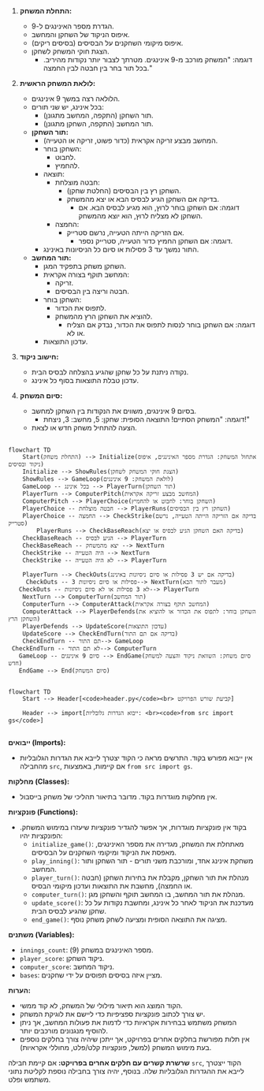 ## <algorithm>

1.  **התחלת המשחק:**
    *   הגדרת מספר האינינגים ל-9.
    *   איפוס הניקוד של השחקן והמחשב.
    *   איפוס מיקומי השחקנים על הבסיסים (בסיסים ריקים).
    *   הצגת חוקי המשחק לשחקן.
        *   דוגמה: "המשחק מורכב מ-9 אינינגים. מטרתך לצבור יותר נקודות מהיריב. בכל תור בחר בין חבטה לבין החמצה."

2.  **לולאת המשחק הראשית:**
    *   הלולאה רצה במשך 9 אינינגים.
    *   בכל אינינג, יש שני תורים:
        *   תור השחקן (התקפה, המחשב מתגונן).
        *   תור המחשב (התקפה, השחקן מתגונן).
    *   **תור השחקן:**
        *   המחשב מבצע זריקה אקראית (כדור פשוט, זריקה או הטעייה).
        *   השחקן בוחר:
            *   לחבוט.
            *   להחמיץ.
        *   תוצאה:
            *   חבטה מוצלחת:
                *   השחקן רץ בין הבסיסים (החלטת שחקן).
                *   בדיקה אם השחקן הגיע לבסיס הבא או יצא מהמשחק.
                    *   דוגמה: אם השחקן בוחר לרוץ, הוא מגיע לבסיס הבא. אם השחקן לא מצליח לרוץ, הוא יוצא מהמשחק.
            *   החמצה:
                *   אם הזריקה הייתה הטעייה, נרשם סטרייק.
                    *   דוגמה: אם השחקן החמיץ כדור הטעייה, סטרייק נספר.
        *   התור נמשך עד 3 פסילות או סיום כל הניסיונות באינינג.
    *   **תור המחשב:**
        *   השחקן משחק בתפקיד המגן.
        *   המחשב תוקף בצורה אקראית:
            *   זריקה.
            *   חבטה וריצה בין הבסיסים.
        *   השחקן בוחר:
            *   לתפוס את הכדור.
            *   להוציא את השחקן הרץ מהמשחק.
                *   דוגמה: אם השחקן בוחר לנסות לתפוס את הכדור, נבדק אם הצליח או לא.
        *   עדכון התוצאות.

3.  **חישוב ניקוד:**
    *   נקודה ניתנת על כל שחקן שהגיע בהצלחה לבסיס הבית.
    *   עדכון טבלת התוצאות בסוף כל אינינג.

4.  **סיום המשחק:**
    *   בסיום 9 אינינגים, משווים את הנקודות בין השחקן למחשב.
        *   דוגמה: "המשחק הסתיים! התוצאה הסופית: שחקן: 5, מחשב: 3, ניצחת!"
    *   הצעה להתחיל משחק חדש או לצאת.

## <mermaid>

```mermaid
flowchart TD
    Start(התחלת משחק) --> Initialize(אתחול המשחק: הגדרת מספר האינינגים, איפוס ניקוד ובסיסים)
    Initialize --> ShowRules(הצגת חוקי המשחק לשחקן)
    ShowRules --> GameLoop(לולאת המשחק: 9 אינינגים)
    GameLoop -- בכל אינינג --> PlayerTurn(תור השחקן)
    PlayerTurn --> ComputerPitch(המחשב מבצע זריקה אקראית)
    ComputerPitch --> PlayerChoice(השחקן בוחר: לחבוט או להחמיץ)
    PlayerChoice -- חבטה מוצלחת --> PlayerRuns(השחקן רץ בין הבסיסים)
    PlayerChoice -- החמצה --> CheckStrike(בדיקה אם הזריקה הייתה הטעייה, נרשם סטרייק)
        PlayerRuns --> CheckBaseReach(בדיקה האם השחקן הגיע לבסיס או יצא)
    CheckBaseReach -- הגיע לבסיס --> PlayerTurn
    CheckBaseReach -- יצא מהמשחק --> NextTurn
    CheckStrike -- היה הטעייה --> NextTurn
    CheckStrike -- לא היה הטעייה --> PlayerTurn
   
    PlayerTurn --> CheckOuts(בדיקה אם יש 3 פסילות או סיום ניסיונות באינינג)
     CheckOuts -- 3 פסילות או סיום ניסיונות--> NextTurn(מעבר לתור הבא)
   CheckOuts -- לא 3 פסילות או לא סיום ניסיונות--> PlayerTurn
    NextTurn --> ComputerTurn(תור המחשב)
    ComputerTurn --> ComputerAttack(המחשב תוקף בצורה אקראית)
    ComputerAttack --> PlayerDefends(השחקן בוחר: לתפוס את הכדור או להוציא את השחקן הרץ)
    PlayerDefends --> UpdateScore(עדכון התוצאות)
    UpdateScore --> CheckEndTurn(בדיקה אם תם התור)
    CheckEndTurn -- תם התור--> GameLoop
 CheckEndTurn -- לא תם התור--> ComputerTurn
   GameLoop -- סיום 9 אינינגים --> EndGame(סיום משחק: השוואת ניקוד והצעה למשחק חדש)
   EndGame --> End(סיום המשחק)
   
```
   
```mermaid
flowchart TD
    Start --> Header[<code>header.py</code><br> קביעת שורש הפרויקט]

    Header --> import[ייבוא הגדרות גלובליות: <br><code>from src import gs</code>]
```

## <explanation>

**ייבואים (Imports):**

*   אין ייבוא מפורש בקוד. התרשים מראה כי הקוד יצטרך לייבא את הגדרות הגלובליות מהחבילה `src`, אם קיימות, באמצעות `from src import gs`.

**מחלקות (Classes):**

*   אין מחלקות מוגדרות בקוד. מדובר בתיאור תהליכי של משחק בייסבול.

**פונקציות (Functions):**

*   בקוד אין פונקציות מוגדרות, אך אפשר להגדיר פונקציות שיעזרו במימוש המשחק. הפונקציות יהיו:
    *   `initialize_game()`: מאתחלת את המשחק, מגדירה את מספר האינינגים, מאפסת את הניקוד ומיקומי השחקנים על הבסיסים.
    *   `play_inning()`: משחקת אינינג אחד, ומורכבת משני תורים - תור השחקן ותור המחשב.
    *   `player_turn()`: מנהלת את תור השחקן, מקבלת את בחירות השחקן (חבטה או החמצה), מחשבת את התוצאות ועדכון מיקומי הבסיס.
    *   `computer_turn()`: מנהלת את תור המחשב, בו המחשב תוקף והשחקן מגן.
    *   `update_score()`: מעדכנת את הניקוד לאחר כל אינינג, ומחשבת נקודות על כל שחקן שהגיע לבסיס הבית.
    *   `end_game()`: מציגה את התוצאה הסופית ומציעה לשחק משחק נוסף.
   
**משתנים (Variables):**

*   `innings_count`: מספר האינינגים במשחק (9).
*   `player_score`: ניקוד השחקן.
*   `computer_score`: ניקוד המחשב.
*   `bases`: מציין איזה בסיסים תפוסים על ידי שחקנים.

**הערות:**

*   הקוד המוצג הוא תיאור מילולי של המשחק, לא קוד ממשי.
*   יש צורך לכתוב פונקציות ספציפיות כדי ליישם את לוגיקת המשחק.
*   המשחק משתמש בבחירות אקראיות כדי לדמות את פעולות המחשב, אך ניתן להוסיף מנגנונים מורכבים יותר.
*   אין תלות מפורשת בחלקים אחרים בפרויקט, אך ייתכן שיהיה צורך בחלקים נוספים בעת מימוש המשחק (למשל, פונקציות קלט/פלט, מחוללי אקראיות).

**שרשרת קשרים עם חלקים אחרים בפרויקט:**
אם קיימת חבילה `src`, הקוד ייצטרך לייבא את ההגדרות הגלובליות שלה. בנוסף, יהיה צורך בחבילה נוספת לקליטת נתוני משתמש ופלט.